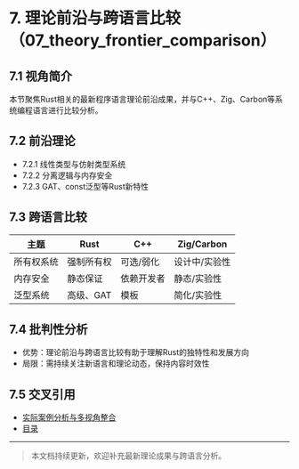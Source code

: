 # 7. 理论前沿与跨语言比较（07_theory_frontier_comparison）

## 7.1 视角简介

本节聚焦Rust相关的最新程序语言理论前沿成果，并与C++、Zig、Carbon等系统编程语言进行比较分析。

## 7.2 前沿理论

- 7.2.1 线性类型与仿射类型系统
- 7.2.2 分离逻辑与内存安全
- 7.2.3 GAT、const泛型等Rust新特性

## 7.3 跨语言比较

| 主题         | Rust         | C++           | Zig/Carbon    |
|--------------|--------------|---------------|---------------|
| 所有权系统   | 强制所有权   | 可选/弱化     | 设计中/实验性 |
| 内存安全     | 静态保证     | 依赖开发者    | 静态/实验性   |
| 泛型系统     | 高级、GAT    | 模板          | 简化/实验性   |

## 7.4 批判性分析

- 优势：理论前沿与跨语言比较有助于理解Rust的独特性和发展方向
- 局限：需持续关注新语言和理论动态，保持内容时效性

## 7.5 交叉引用

- [实际案例分析与多视角整合](06_case_studies.md)
- [目录](index.md)

---

> 本文档持续更新，欢迎补充最新理论成果与跨语言分析。
